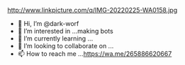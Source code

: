 http://www.linkpicture.com/q/IMG-20220225-WA0158.jpg
- 👋 Hi, I’m @dark-worf
- 👀 I’m interested in ...making bots
- 🌱 I’m currently learning ...
- 💞️ I’m looking to collaborate on ...
- 📫 How to reach me ...https://wa.me/265886620667

<!---
dark-worf/dark-worf is a ✨ special ✨ repository because its `README.md` (this file) appears on your GitHub profile.
You can click the Preview link to take a look at your changes.
--->
